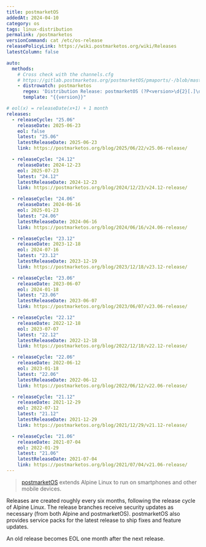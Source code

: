 ```yaml
---
title: postmarketOS
addedAt: 2024-04-10
category: os
tags: linux-distribution
permalink: /postmarketos
versionCommand: cat /etc/os-release
releasePolicyLink: https://wiki.postmarketos.org/wiki/Releases
latestColumn: false

auto:
  methods:
    # Cross check with the channels.cfg
    # https://gitlab.postmarketos.org/postmarketOS/pmaports/-/blob/master/channels.cfg?ref_type=heads
    - distrowatch: postmarketos
      regex: 'Distribution Release: postmarketOS (?P<version>\d{2}[.]\d{2})'
      template: "{{version}}"

# eol(x) = releaseDate(x+1) + 1 month
releases:
  - releaseCycle: "25.06"
    releaseDate: 2025-06-23
    eol: false
    latest: "25.06"
    latestReleaseDate: 2025-06-23
    link: https://postmarketos.org/blog/2025/06/22/v25.06-release/

  - releaseCycle: "24.12"
    releaseDate: 2024-12-23
    eol: 2025-07-23
    latest: "24.12"
    latestReleaseDate: 2024-12-23
    link: https://postmarketos.org/blog/2024/12/23/v24.12-release/

  - releaseCycle: "24.06"
    releaseDate: 2024-06-16
    eol: 2025-01-23
    latest: "24.06"
    latestReleaseDate: 2024-06-16
    link: https://postmarketos.org/blog/2024/06/16/v24.06-release/

  - releaseCycle: "23.12"
    releaseDate: 2023-12-18
    eol: 2024-07-16
    latest: "23.12"
    latestReleaseDate: 2023-12-19
    link: https://postmarketos.org/blog/2023/12/18/v23.12-release/

  - releaseCycle: "23.06"
    releaseDate: 2023-06-07
    eol: 2024-01-18
    latest: "23.06"
    latestReleaseDate: 2023-06-07
    link: https://postmarketos.org/blog/2023/06/07/v23.06-release/

  - releaseCycle: "22.12"
    releaseDate: 2022-12-18
    eol: 2023-07-07
    latest: "22.12"
    latestReleaseDate: 2022-12-18
    link: https://postmarketos.org/blog/2022/12/18/v22.12-release/

  - releaseCycle: "22.06"
    releaseDate: 2022-06-12
    eol: 2023-01-18
    latest: "22.06"
    latestReleaseDate: 2022-06-12
    link: https://postmarketos.org/blog/2022/06/12/v22.06-release/

  - releaseCycle: "21.12"
    releaseDate: 2021-12-29
    eol: 2022-07-12
    latest: "21.12"
    latestReleaseDate: 2021-12-29
    link: https://postmarketos.org/blog/2021/12/29/v21.12-release/

  - releaseCycle: "21.06"
    releaseDate: 2021-07-04
    eol: 2022-01-29
    latest: "21.06"
    latestReleaseDate: 2021-07-04
    link: https://postmarketos.org/blog/2021/07/04/v21.06-release/
---
```


> [postmarketOS](https://postmarketos.org/) extends Alpine Linux
> to run on smartphones and other mobile devices.

Releases are created roughly every six months, following the release cycle of Alpine Linux.
The release branches receive security updates as necessary (from both Alpine and postmarketOS).
postmarketOS also provides service packs for the latest release to ship fixes and feature updates.

An old release becomes EOL one month after the next release.
